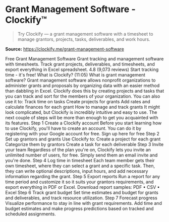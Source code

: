# Grant Management Software - Clockify™

> Try Clockify — a grant management software with a timesheet to manage grantors, projects, tasks, deliverables, and work hours.

**Source:** https://clockify.me/grant-management-software

Free Grant Management Software
Grant tracking and management software with timesheets. Track grant projects, deliverables, and timesheets, and export everything in Excel spreadsheet.
4.8 (9,073 reviews)
Start tracking time - it's free!
What is Clockify? (11:05)
What is grant management software?
Grant management software allows nonprofit organizations to administer grants and proposals by organizing data with an easier method than dabbling in Excel.
Clockify does this
by creating projects
and tasks that you can track and sort for the members of your organization.
You can also use it to:
Track time on tasks
Create projects for grants
Add rates and calculate finances
for each grant
How to manage and track grants
It might look complicated, but Clockify is incredibly intuitive and easy to use. The next couple of steps will be more than enough to get you acquainted with its features.
Step 1
Create a Clockify account
Before you start learning how to use Clockify, you'll have to create an account. You can do it by registering with your Google account for free.
Sign up here for free
Step 2
Set up grantors and grants
Use Clockify to:
Create a project for each grant
Categorize them by grantors
Create a task for each deliverable
Step 3
Invite your team
Regardless of the plan you're on, Clockify lets you invite an unlimited number of users, for free. Simply send them an email invite and you're done.
Step 4
Log time in timesheet
Each team member gets their own timesheet, where they can select a grant and a specific task. Then, they can write optional descriptions, input hours, and add necessary information regarding the grant.
Step 5
Export reports
Run a report for any time period and customize it so it suits your grantors requirements, and export everything in PDF or Excel.
Download report samples:
PDF
•
CSV
•
Excel
Step 6
Track grant budget
Set time estimates and budget for grants and deliverables, and track resource utilization.
Step 7
Forecast progress
Visualize performance to stay in line with grant requirements. Add time and budget estimates and make progress predictions based on tracked and scheduled assignments.